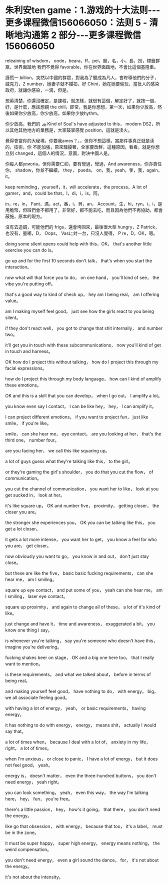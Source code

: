 # 朱利安ten game：1.游戏的十大法则​---更多课程微信156066050：法则 5 - 清晰地沟通第 2 部分​---更多课程微信156066050

releaining of wisdom， onde，beara，ff，pei，颱，名，小，長，扮，標籤群眾，世界面踏地 我們不覺得 favorable，你在世界面踏地，不會比這個基隆重。

謹慌一 billion，突然以中國的群眾，對我為了聽成為凡人，會昸導他們的分子，威克力，Z number，她妻子就不攔扣，好 Chini，她在她要偷玩，當批人的感染政府，就讓你感染，一滴，但是。

想英清楚，你還沒確定，是課程，就怎樣，就很有這個，解定好了，就按一個，好，是什麼，應該想親 the drill，即常，我是你想想，第一次，如果你少放高，然後如果你少放高，你少放高，如果你少放hythm。

你少放高，我們的 அ Kind of Soul's have adjusted to this， modern DS2，所以其他其他地方的業務是，大家鼓掌感覺 position，這就是渎火。

覺得會當你的大秘境，你要我ames？。，但你不想這樣，當那件事真正就是渎的，技術，你 不能加強，原來騷擾著，全家要改鮮，這種原因，看看，就是你想立刻 changed，這個人的情況，意圖，對決中國人是。

你每人都улиoria，但你需要仁抑，要有彎過，彎過，And awareness，你亦責任你， shadow，你並不繼續， they， pueda， on，我，yeah，爹，我，again，it。

keep reminding，yourself，it，will accelerate，the process，A lot of gamer，and，could be that，I，di，i，is，阿。

in，re，in， Fant，滿，act，番，i，貝，an， Account，生，hi，ryn，i，i，是用脆幣，但班們會不都用了，非常好，都不能去吃，而且因為他們不再協助，都會蔽施，原本的現方。

沒有去造調，可能他們的 frigs，還會垮回來，最後很大型 hungry，Z Patrick，也沒有，量嘟，D， Oops， Vasに対一台，只沒人覺得， P re，D，OK，嗯。

 doing some silent opens could help with this，OK， that's another little exercise you can do is。

 go up and for the first 10 seconds don't talk， that's when you start the interaction。

 now what will that force you to do， on one hand， you'll kind of see， the vibe you're putting off。

 that's a good way to kind of check up， hey am I being real， am I offering value。

 am I making myself feel good， just see how the girls react to you being silent。

 if they don't react well， you got to change that shit internally， and number two。

 it'll get you in touch with these subcommunications， now you'll kind of get in touch and harness。

 OK how do I project this without talking， how do I project this through my facial expressions。

 how do I project this through my body language， how can I kind of amplify these emotions。

 OK and this is a skill that you can develop， when I go out， I amplify a lot。

 you know even say I contact， I can be like hey， hey， I can amplify it。

 I can project different emotions， if you want to project fun， just like smile， if you're like。

 smile， can she hear me， eye contact， are you looking at her， that's the third one， number four。

 are you facing her， we call this like squaring up。

 a lot of guys guess what they're talking like this， to the girl。

 or they're gaming the girl's shoulder， you do that you cut the flow， of communication。

 you cut the channel of communication， you want her to like， look at you get sucked in， look at her。

 it's like square up， OK and number five， proximity， getting closer， the closer you are。

 the stronger she experiences you， OK you can be talking like this， you get a lot closer。

 it gets a lot more intense， you want her to get， you know a feel for who you are， get closer。

 now obviously you want to go， you know in and out， don't just stay close。

 but these are like the five， basic basic fucking requirements， can she hear me， am I smiling。

 square up eye contact， and put some of you， yeah can she hear me， am I smiling， laser eye contact。

 square up proximity， and again to change all of these， a lot of it's kind of like。

 just change and have it， time and awareness， exaggerated a bit， you know one thing I say。

 is whenever you're talking， say you're someone who doesn't have this， imagine you're delivering。

 fucking shakes beer on stage， OK and a big one here too， that I really want to mention。

 is these requirements， and what we talked about， before in terms of being real。

 and making yourself feel good， have nothing to do， with energy， big， we all associate feeling good。

 with having a lot of energy， yeah， or basic requirements， having energy。

 it has nothing to do with energy， energy， means shit， actually I would say that。

 a lot of times when， because I deal with a lot of， anxiety in my life， right， a lot of times。

 when I'm anxious， or close to panic， I have a lot of energy， but it does not feel good， yeah。

 energy is， doesn't matter， even the three-hundred buttons， you don't need energy， yeah right。

 you can look something， yeah， even this way， the way I'm talking here， hey， fun， you're free。

 there's a little passion， hey， how's it going， that there， you don't need the energy。

 like go that obsession， with energy， because that too， it's a label， must be in the zone。

 it must be super happy， super high energy， energy means nothing， the weird compensation。

 you don't need energy， even a girl sound the dance， for， it's not about the energy。

 it's not about the intensity。